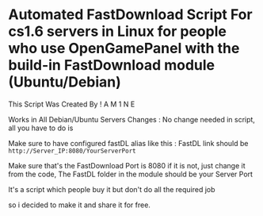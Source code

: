 # Automated FastDownload Script For cs1.6 servers in Linux for people who use OpenGamePanel with the build-in FastDownload module (Ubuntu/Debian)

This Script Was Created By ! A M 1 N E

Works in All Debian/Ubuntu Servers
Changes : No change needed in script, all you have to do is

Make sure to have configured fastDL alias like this : FastDL link should be `http://Server_IP:8080/YourServerPort`

Make sure that's the FastDownload Port is 8080 if it is not, just change it from the code, The FastDL folder in the module should be your Server Port

It's a script which people buy it but don't do all the required job

so i decided to make it and share it for free.


